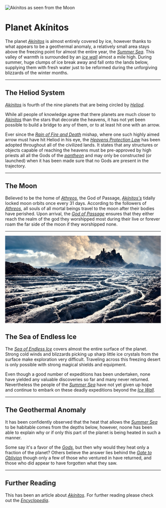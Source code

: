 ![Akínitos as seen from the Moon](./assets/img004.png)

# Planet Akínitos

The planet [*Akínitos*](./glossary.md#akínitos) is almost entirely covered by ice, however thanks to what appears to be a geothermal anomaly, a relatively small area stays above the freezing point for almost the entire year, the [*Summer Sea*](./glossary.md#summer-sea). This valley of warmth is surrounded by an [*ice wall*](./glossary.md#ice-wall) almost a mile high. During summer, huge clumps of ice break away and fall onto the lands below, supplying them with fresh water just to be reformed during the unforgiving blizzards of the winter months.

---

## The Heliod System
[*Akínitos*](./glossary.md#akínitos) is fourth of the nine planets that are being circled by [*Heliod*](./glossary.md#heliod). 

While all people of knowledge agree that there planets are much closer to [*Akínitos*](./glossary.md#akínitos) than the stars that decorate the heavens, it has not yet been possible to build a bridge to any of them, or to at least hit one with an arrow.

Ever since the [*Rain of Fire and Death*](./glossary.md#days-of-rain-of-fire-and-death) mishap, where one such highly aimed arrow must have hit Heliod in his eye, the [*Heavens Protection Law*](./glossary.md#heavens-protection-law) has been adopted throughout all of the civilized lands. It states that any structures or objects capable of reaching the heavens must be pre-approved by high priests all all the Gods of the [*pantheon*](./glossary.md#pantheon) and may only be constructed (or launched) when it has been made sure that no Gods are present in the trajectory.

---

## The Moon

Believed to be the home of [*Athreos*](./glossary.md#athreos), the God of Passage, [*Akínitos's*](./glossary.md#akínitos) tidally locked moon orbits once every 31 days. According to the followers of [*Athreos*](./glossary.md#athreos), all souls of all mortal beings travel to the moon after their bodies have perished. Upon arrival, the [*God of Passage*](glossary.md#athreos) ensures that they either reach the realm of the god they worshipped most during their live or forever roam the far side of the moon if they worshipped none.

---

![Beyond the Ice Wall](./assets/img005.png)

## The Sea of Endless Ice

The [*Sea of Endless Ice*](./glossary.md#sea-of-endless-ice) covers almost the entire surface of the planet. Strong cold winds and blizzards picking up sharp little ice crystals from the surface make exploration very difficult. Traveling across this freezing desert is only possible with strong magical shields and equipment.

Even though a good number of expeditions has been undertaken, none have yielded any valuable discoveries so far and many never returned. Nevertheless the people of the [*Summer Sea*](./glossary.md#summer-sea) have not yet given up hope and continue to embark on these deadly expeditions beyond the [*Ice Wall*](./glossary.md#ice-wall).

---

## The Geothermal Anomaly

It has been confidently observed that the heat that allows the [*Summer Sea*](./glossary.md#summer-sea) to be habitable comes from the depths below, however, noone has been able to explain why or if only this part of the planet is being heated in such a manner.

Some say it's a favor of the [*Gods*](./glossary.md#pantheon), but then why would they heat only a fraction of the planet? Others believe the answer lies behind the [*Gate to Oblivion*](./glossary.md#gate-to-oblivion) though only a few of those who ventured in have returned, and those who did appear to have forgotten what they saw.

---
## Further Reading
This has been an article about [*Akínitos*](./glossary.md#akínitos). For further reading please check out the [*Encyclopedia*](./index.md).